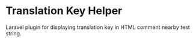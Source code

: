 # Translation Key Helper

Laravel plugin for displaying translation key in HTML
comment nearby test string.
